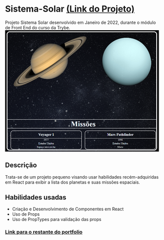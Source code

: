 # Sistema-Solar [(Link do Projeto)](https://leandroteixeira.github.io/Sistema-Solar)
Projeto Sistema Solar desenvolvido em Janeiro de 2022, durante o módulo de Front End do curso da Trybe.
![Ilustrative image](Image.png)
## Descrição
Trata-se de um projeto pequeno visando usar habilidades recém-adquiridas em React para exibir a lista dos planetas e suas missões espaciais.

## Habilidades usadas
* Criação e Desenvolvimento de Componentes em React
* Uso de Props
* Uso de PropTypes para validação das props

### [Link para o restante do portfolio](https://leandroteixeira.github.io)
